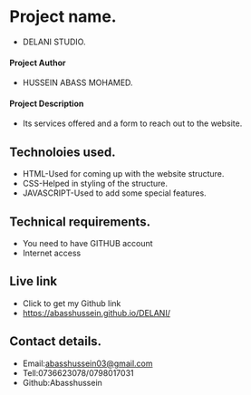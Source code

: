 # Project name.
- DELANI STUDIO.
#### Project Author
- HUSSEIN ABASS MOHAMED.
#### Project Description
- Its services offered and a form to reach out to the website.
## Technoloies used.
- HTML-Used for coming up with the website structure.
- CSS-Helped in styling of the structure.
- JAVASCRIPT-Used to add some special features.
## Technical requirements.
* You need to have GITHUB account
* Internet access
## Live link
- Click to get my Github link
- https://abasshussein.github.io/DELANI/
## Contact details.
- Email:abasshussein03@gmail.com
- Tell:0736623078/0798017031
- Github:Abasshussein